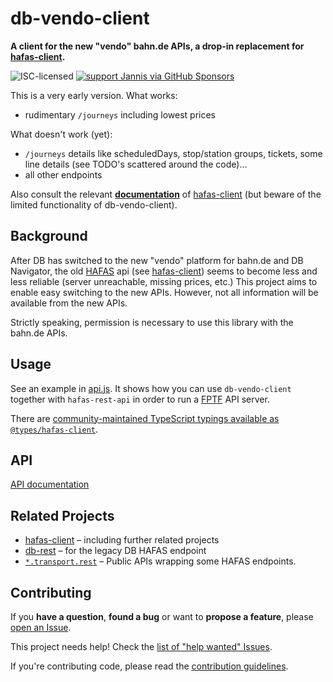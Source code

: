 # db-vendo-client

**A client for the new "vendo" bahn.de APIs, a drop-in replacement for [hafas-client](https://github.com/public-transport/hafas-client/).**

![ISC-licensed](https://img.shields.io/github/license/public-transport/hafas-client.svg)
[![support Jannis via GitHub Sponsors](https://img.shields.io/badge/support%20Jannis-donate-fa7664.svg)](https://github.com/sponsors/derhuerst)

This is a very early version. What works:

* rudimentary `/journeys` including lowest prices

What doesn't work (yet):

* `/journeys` details like scheduledDays, stop/station groups, tickets, some line details (see TODO's scattered around the code)...
* all other endpoints

Also consult the relevant **[documentation](https://github.com/public-transport/hafas-rest-api/docs/readme.md)** of [hafas-client](https://github.com/public-transport/hafas-client/) (but beware of the limited functionality of db-vendo-client).


## Background

After DB has switched to the new "vendo" platform for bahn.de and DB Navigator, the old [HAFAS](https://de.wikipedia.org/wiki/HAFAS) api (see [hafas-client](https://github.com/public-transport/hafas-client/)) seems to become less and less reliable (server unreachable, missing prices, etc.) This project aims to enable easy switching to the new APIs. However, not all information will be available from the new APIs.

Strictly speaking, permission is necessary to use this library with the bahn.de APIs.

## Usage

See an example in [api.js](api.js). It shows how you can use `db-vendo-client` together with `hafas-rest-api` in order to run a [FPTF](https://github.com/public-transport/friendly-public-transport-format) API server.

There are [community-maintained TypeScript typings available as `@types/hafas-client`](https://www.npmjs.com/package/@types/hafas-client). 


## API

[API documentation](docs/readme.md)


## Related Projects

- [hafas-client](https://github.com/public-transport/hafas-client/) – including further related projects
- [db-rest](https://github.com/derhuerst/db-rest/) – for the legacy DB HAFAS endpoint
- [`*.transport.rest`](https://transport.rest/) – Public APIs wrapping some HAFAS endpoints.

## Contributing

If you **have a question**, **found a bug** or want to **propose a feature**, please [open an Issue](https://github.com/public-transport/hafas-client/issues).

This project needs help! Check the [list of "help wanted" Issues](https://github.com/public-transport/hafas-client/issues?q=is%3Aopen+is%3Aissue+label%3A%22help+wanted%22).

If you're contributing code, please read the [contribution guidelines](contributing.md).

